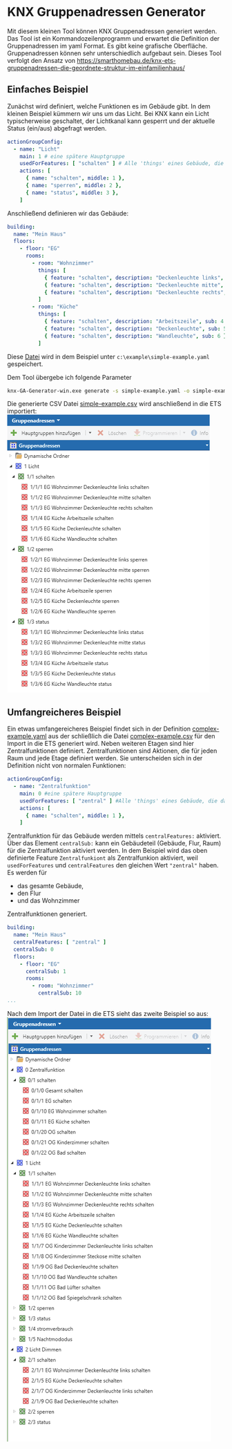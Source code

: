 # KNX Gruppenadressen Generator 

Mit diesem kleinen Tool können KNX Gruppenadressen generiert werden. Das Tool ist ein Kommandozeilenprogramm und erwartet die Definition der Gruppenadressen im yaml Format. Es gibt keine grafische Oberfläche. Gruppenadressen können sehr unterschiedlich aufgebaut sein. Dieses Tool verfolgt den Ansatz von https://smarthomebau.de/knx-ets-gruppenadressen-die-geordnete-struktur-im-einfamilienhaus/ 

## Einfaches Beispiel
Zunächst wird definiert, welche Funktionen es im Gebäude gibt. In dem kleinen Beispiel kümmern wir uns um das Licht. Bei KNX kann ein Licht typischerweise geschaltet, der Lichtkanal kann gesperrt und der aktuelle Status (ein/aus) abgefragt werden.
```yaml
actionGroupConfig:
  - name: "Licht"
    main: 1 # eine spätere Hauptgruppe
    usedForFeatures: [ "schalten" ] # Alle 'things' eines Gebäude, die das Feature "schalten" haben, werden nachfolgende Aktionen zugewiesen. 
    actions: [
      { name: "schalten", middle: 1 },
      { name: "sperren", middle: 2 },
      { name: "status", middle: 3 },
    ]
```
Anschließend definieren wir das Gebäude:
```yaml
building:
  name: "Mein Haus"  
  floors:
    - floor: "EG"      
      rooms:
        - room: "Wohnzimmer"          
          things: [
            { feature: "schalten", description: "Deckenleuchte links", sub: 1 },
            { feature: "schalten", description: "Deckenleuchte mitte", sub: 2 },
            { feature: "schalten", description: "Deckenleuchte rechts", sub: 3 },
          ]
        - room: "Küche"
          things: [
            { feature: "schalten", description: "Arbeitszeile", sub: 4 },
            { feature: "schalten", description: "Deckenleuchte", sub: 5 },
            { feature: "schalten", description: "Wandleuchte", sub: 6 },
          ]

```

Diese [Datei](./assets/simple-example.yaml) wird in dem Beispiel unter `c:\example\simple-example.yaml` gespeichert.

Dem Tool übergebe ich folgende Parameter
```bash
knx-GA-Generator-win.exe generate -s simple-example.yaml -o simple-example.csv
```
Die generierte CSV Datei [simple-example.csv](/doc/simple-example.csv) wird anschließend in die ETS importiert:
![simple Example](./doc/simple-exampleETS.png "Optional title")
## Umfangreicheres Beispiel
Ein etwas umfangereicheres Beispiel findet sich in der Definition [complex-example.yaml](./assets/complex-example.yaml) aus der schließlich die Datei [complex-example.csv](./doc/complex-example.csv) für den Import in die ETS generiert wird. Neben weiteren Etagen sind hier Zentralfunktionen definiert. Zentralfunktionen sind Aktionen, die für jeden Raum und jede Etage definiert werden. Sie unterscheiden sich in der Definition nicht von normalen Funktionen:
```yaml
actionGroupConfig:
  - name: "Zentralfunktion"
    main: 0 #eine spätere Hauptgruppe
    usedForFeatures: [ "zentral" ] #Alle 'things' eines Gebäude, die das Feature "schalten" haben, werden nachfolgende Aktionen zugewiesen.
    actions: [
      { name: "schalten", middle: 1 },
    ]
 ```
Zentralfunktion für das Gebäude werden mittels `centralFeatures:` aktiviert. Über das Element `centralSub:` kann ein Gebäudeteil (Gebäude, Flur, Raum) für die Zentralfunktion aktiviert werden.
In dem Beispiel wird das oben definierte Feature `Zentralfunkiont` als Zentralfunkion aktiviert, weil `usedForFeatures` und `centralFeatures` den gleichen Wert `"zentral"` haben. 
Es werden für
* das gesamte Gebäude, 
* den Flur 
* und das Wohnzimmer

Zentralfunktionen generiert.
```yaml
building:
  name: "Mein Haus"
  centralFeatures: [ "zentral" ]
  centralSub: 0
  floors:
    - floor: "EG"
      centralSub: 1
      rooms:
        - room: "Wohnzimmer"
          centralSub: 10
...

```
Nach dem Import der Datei in die ETS sieht das zweite Beispiel so aus:
![complex Example](./doc/complex-exampleETS.png)
